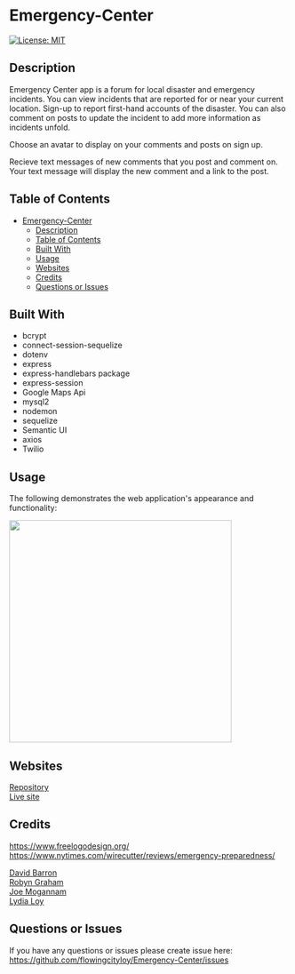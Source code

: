 # Emergency-Center
 
[![License: MIT](https://img.shields.io/badge/License-MIT-yellow.svg)](https://opensource.org/licenses/MIT)
 
 

## Description
Emergency Center app is a forum for local disaster and emergency incidents. You can view incidents that are reported for or near your current location. Sign-up to report first-hand accounts of the disaster. You can also comment on posts to update the incident to add more information as incidents unfold.

Choose an avatar to display on your comments and posts on sign up.

Recieve text messages of new comments that you post and comment on. Your text message will display the new comment and a link to the post.



## Table of Contents
- [Emergency-Center](#emergency-center)
  - [Description](#description)
  - [Table of Contents](#table-of-contents)
  - [Built With](#built-with)
  - [Usage](#usage)
  - [Websites](#websites)
  - [Credits](#credits)
  - [Questions or Issues](#questions-or-issues)


## Built With
  * bcrypt 
  * connect-session-sequelize 
  * dotenv 
  * express 
  * express-handlebars package 
  * express-session
  * Google Maps Api
  * mysql2
  * nodemon
  * sequelize 
  * Semantic UI
  * axios
  * Twilio


## Usage 
The following demonstrates the web application's appearance and functionality:


<img src="./public/assets/images/emergency-center-usage.gif" width="400" height="" />


## Websites
[Repository](https://github.com/flowingcityloy/Emergency-Center)<br />
[Live site](https://emergency-center.herokuapp.com/)



## Credits
https://www.freelogodesign.org/ <br/>
https://www.nytimes.com/wirecutter/reviews/emergency-preparedness/ <br/>

  [David Barron](https://github.com/webgeekbear)<br/>
  [Robyn Graham](https://github.com/robyng)<br/>
  [Joe Mogannam](https://github.com/mogannam)<br/>
  [Lydia Loy](https://github.com/flowingcityloy)<br/>



## Questions or Issues
  
If you have any questions or issues please create issue here:<br/>
https://github.com/flowingcityloy/Emergency-Center/issues  

